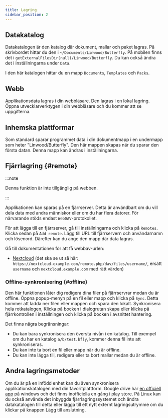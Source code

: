 ```yaml
---
title: Lagring
sidebar_position: 2
---
```


## Datakatalog

Datakatalogen är den katalog där dokument, mallar och paket lagras.
På skrivbordet hittar du den i `~/Documents/Linwood/Butterfly`.
På mobilen finns det i `getExternalFilesDir(null)/Linwood/Butterfly`.
Du kan också ändra det i inställningarna under `Data`.

I den här katalogen hittar du en mapp `Documents`, `Templates` och `Packs`.

## Webb

Applikationsdata lagras i din webbläsare. Den lagras i en lokal lagring.
Öppna utvecklarverktygen i din webbläsare och du kommer att se uppgifterna.

## Inhemska plattformar

Som standard sparar programmet data i din dokumentmapp i en undermapp som heter "Linwood/Butterfly". Den här mappen skapas när du sparar den första datan. Denna mapp kan ändras i inställningarna.

## Fjärrlagring {#remote}

:::note

Denna funktion är inte tillgänglig på webben.

:::

Applikationen kan sparas på en fjärrserver. Detta är användbart om du vill dela data med andra människor eller om du har flera datorer. För närvarande stöds endast `WebDAV`-protokollet.

För att lägga till en fjärrserver, gå till inställningarna och klicka på `Remotes`. Klicka sedan på `Add remote`.
Lägg till URL till fjärrservern och användarnamn och lösenord. Därefter kan du ange den mapp där data lagras.

Gå till dokumentationen för att få webbav-urlen:

- [Nextcloud](https://docs.nextcloud.com/server/latest/user_manual/en/files/access_webdav.html) (det ska se ut så här: `https://nextcloud.example.com/remote.php/dav/files/username/`, ersätt `username` och `nextcloud.example.com` med rätt värden)

### Offline-synkronisering {#offline}

Den här funktionen låter dig redigera dina filer på fjärrservrar medan du är offline.
Öppna popup-menyn på en fil eller mapp och klicka på `Sync`. Detta kommer att ladda ner filen eller mappen och spara den lokalt. Synkronisera hela rotkatalogen, Klicka på bocken i dialogrutan skapa eller klicka på fjärrkontrollen i inställningen och klicka på bocken i avsnittet hantering.

Det finns några begränsningar:

- Du kan bara synkronisera den översta nivån i en katalog. Till exempel om du har en katalog `a/b/test.bfly`, kommer denna fil inte att synkroniseras.
- Du kan inte ta bort en fil eller mapp när du är offline.
- Du kan inte lägga till, redigera eller ta bort mallar medan du är offline.

## Andra lagringsmetoder

Om du är på en infödd enhet kan du även synkronisera applikationskatalogen med din favoritplattform.
Google drive har [en officiell app](https://www.google.com/drive/download/) på windows och det finns inofficiella en gång i play store.
På Linux kan du också använda det inbyggda fjärrlagringssystemet och ändra datakatalogen till detta eller lägga till ett nytt externt lagringsutrymme om du klickar på knappen Lägg till anslutning.
